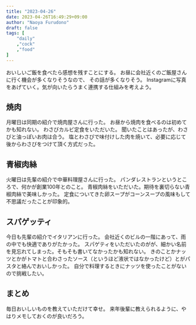 ```yaml
---
title: "2023-04-26"
date: 2023-04-26T16:49:29+09:00
author: "Naoya Furudono"
draft: false
tags: [
    "daily"
    ,"cock"
    ,"food"
]
---
```


おいしいご飯を食べたら感想を残すことにする。
お昼に会社近くのご飯屋さんに行く機会が多くなりそうなので、
その話が多くなりそう。
Instagramに写真をあげていく。気が向いたらうまく連携する仕組みを考えよう。

## 焼肉

月曜日は同期の紹介で焼肉屋さんに行った。
お昼から焼肉を食べるのは初めてかも知れない。
わさびカルビ定食をいただいた。
聞いたことはあったが、わさびと油っぽいお肉は合う。
塩とわさびで味付けした肉を焼いて、必要に応じて後からわさびをつけて頂く方式だった。

## 青椒肉絲

火曜日は先輩の紹介で中華料理屋さんに行った。
パンダレストランというところで、何かが創業100年とのこと。
青椒肉絲をいただいた。期待を裏切らない青椒肉絲で美味しかった。
定食についてきた卵スープがコーンスープの風味もして不思議だったことが印象的。

## スパゲッティ

今日も先輩の紹介でイタリアンに行った。
会社近くのビルの一階にあって、雨の中でも快適でありがたかった。
スパゲティをいただいたのがが、細かい名前を見忘れてしまった。そもそも書いてなかったかも知れない。
きのことかナッツとかがトマトと合わさったソース（というほど液状ではなかったけど）とがパスタと絡んでおいしかった。
自分で料理するときにナッツを使ったことがないので挑戦したい。

## まとめ

毎日おいしいものを教えていただけて幸せ。
来年後輩に教えられるように、やはりメモしておくのが良いだろう。

